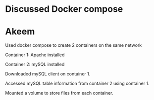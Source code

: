 # Discussed Docker compose 

# Akeem

Used docker compose to create 2 containers on the same network

Container 1: Apache installed

Container 2: mySQL installed

Downloaded mySQL client on container 1.

Accessed mySQL table information from container 2 using container 1.

Mounted a volume to store files from each container.
